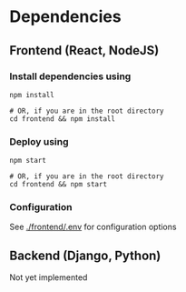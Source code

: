 # Dependencies

## Frontend (React, NodeJS)

### Install dependencies using
```
npm install

# OR, if you are in the root directory
cd frontend && npm install
```

### Deploy using
```
npm start

# OR, if you are in the root directory
cd frontend && npm start
```

### Configuration
See [./frontend/.env](./frontend/.env) for configuration options

## Backend (Django, Python)
Not yet implemented
